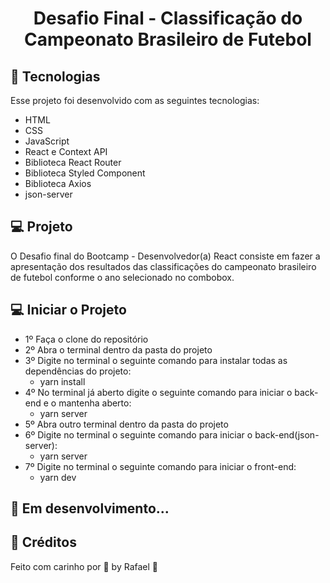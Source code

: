<h1 align="center">
  Desafio Final - Classificação do Campeonato Brasileiro de Futebol
</h1>

## 🚀 Tecnologias

Esse projeto foi desenvolvido com as seguintes tecnologias:

- HTML
- CSS
- JavaScript
- React e Context API
- Biblioteca React Router
- Biblioteca Styled Component
- Biblioteca Axios
- json-server

## 💻 Projeto

O Desafio final do Bootcamp - Desenvolvedor(a) React consiste em fazer a apresentação dos resultados das classificações do campeonato brasileiro de futebol conforme o ano selecionado no combobox.

## 💻 Iniciar o Projeto

<ul> 
  <li>1º Faça o clone do repositório</li>
  <li>2º Abra o terminal dentro da pasta do projeto</li>
  <li>3º Digite no terminal o seguinte comando para instalar todas as dependências do projeto: 
    <ul>
      <li>yarn install</li>
    </ul>
  </li>
  <li>4º No terminal já aberto digite o seguinte comando para iniciar o back-end e o mantenha aberto: 
    <ul>
      <li>yarn server</li>
    </ul>
  </li>
  <li>5º Abra outro terminal dentro da pasta do projeto</li>
  <li>6º Digite no terminal o seguinte comando para iniciar o back-end(json-server): 
    <ul>
      <li>yarn server</li>
    </ul>
  </li>
  <li>7º Digite no terminal o seguinte comando para iniciar o front-end: 
    <ul>
      <li>yarn dev</li>
    </ul>
  </li>
</ul>

## 🚧 Em desenvolvimento...

## 🔖 Créditos

Feito com carinho por 💜 by Rafael :wave:

